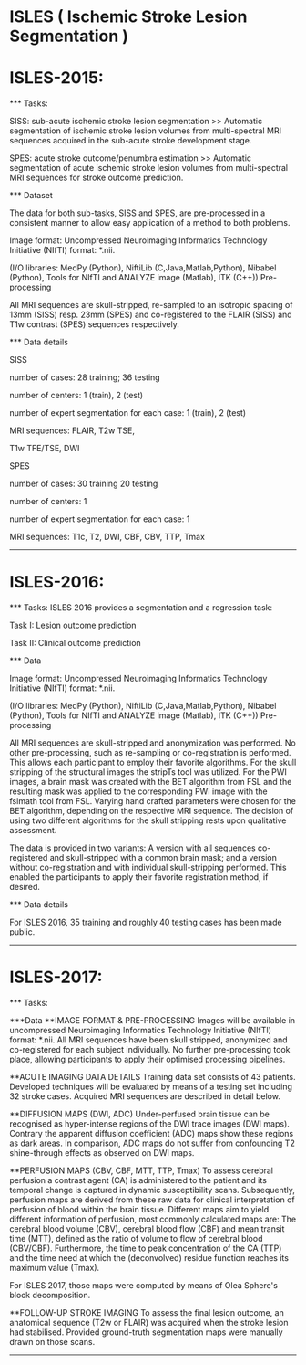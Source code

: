 # ISLES ( Ischemic Stroke Lesion Segmentation )

# ISLES-2015:

*** Tasks:

SISS: sub-acute ischemic stroke lesion segmentation >> Automatic segmentation of ischemic stroke lesion volumes from multi-spectral MRI sequences acquired in the sub-acute stroke development stage.

SPES: acute stroke outcome/penumbra estimation >> Automatic segmentation of acute ischemic stroke lesion volumes from multi-spectral MRI sequences for stroke outcome prediction.

*** Dataset

The data for both sub-tasks, SISS and SPES, are pre-processed in a consistent manner to allow easy application of a method to both problems.

Image format: Uncompressed Neuroimaging Informatics Technology Initiative (NIfTI) format: *.nii.

(I/O libraries: MedPy (Python), NiftiLib (C,Java,Matlab,Python), Nibabel (Python), Tools for NIfTI and ANALYZE image (Matlab), ITK (C++))
Pre-processing

All MRI sequences are skull-stripped, re-sampled to an isotropic spacing of 13mm
(SISS) resp. 23mm (SPES) and co-registered to the FLAIR (SISS) and T1w contrast (SPES) sequences respectively.

*** Data details

SISS

number of cases:	28 training; 36 testing

number of centers:	1 (train), 2 (test)

number of expert segmentation for each case:	1 (train), 2 (test)

MRI sequences: 	FLAIR, T2w TSE,

T1w TFE/TSE, DWI

SPES

number of cases:	30 training
20 testing

number of centers:	1

number of expert segmentation for each case:	1

MRI sequences: 	T1c, T2, DWI, CBF, CBV, TTP, Tmax

---------------------------------------------------------------------------------------------------------------------------
# ISLES-2016:

*** Tasks: ISLES 2016 provides a segmentation and a regression task:

Task I: Lesion outcome prediction

Task II: Clinical outcome prediction

*** Data

Image format: Uncompressed Neuroimaging Informatics Technology Initiative (NIfTI) format: *.nii.

(I/O libraries: MedPy (Python), NiftiLib (C,Java,Matlab,Python), Nibabel (Python), Tools for NIfTI and ANALYZE image (Matlab), ITK (C++))
Pre-processing

All MRI sequences are skull-stripped and anonymization was performed. No other pre-processing, such as re-sampling or co-registration is performed. This allows each participant to employ their favorite algorithms. For the skull stripping of the structural images the stripTs tool was utilized. For the PWI images, a brain mask was created with the BET algorithm from FSL and the resulting mask was applied to the corresponding PWI image with the fslmath tool from FSL. Varying hand crafted parameters were chosen for the BET algorithm, depending on the respective MRI sequence. The decision of using two different algorithms for the skull stripping rests upon qualitative assessment.

The data is provided in two variants: A version with all sequences co-registered and skull-stripped with a common brain mask; and a version without co-registration and with individual skull-stripping performed. This enabled the participants to apply their favorite registration method, if desired.

*** Data details

For ISLES 2016, 35 training and roughly 40 testing cases has been made public. 

-------------------------------------------------------------------------------------------------------------------------
# ISLES-2017:

*** Tasks:

***Data
**IMAGE FORMAT & PRE-PROCESSING
Images will be available in uncompressed Neuroimaging Informatics Technology Initiative (NIfTI) format: *.nii. All MRI sequences have been skull stripped, anonymized and co-registered for each subject individually. No further pre-processing took place, allowing participants to apply their optimised processing pipelines.

**ACUTE IMAGING DATA DETAILS
Training data set consists of 43 patients. Developed techniques will be evaluated by means of a testing set including 32 stroke cases. Acquired MRI sequences are described in detail below.

**DIFFUSION MAPS (DWI, ADC)
Under-perfused brain tissue can be recognised as hyper-intense regions of the DWI trace images (DWI maps). Contrary the apparent diffusion coefficient (ADC) maps show these regions as dark areas. In comparison, ADC maps do not suffer from confounding T2 shine-through effects as observed on DWI maps.

**PERFUSION MAPS (CBV, CBF, MTT, TTP, Tmax)
To assess cerebral perfusion a contrast agent (CA) is administered to the patient and its temporal change is captured in dynamic susceptibility scans. Subsequently, perfusion maps are derived from these raw data for clinical interpretation of perfusion of blood within the brain tissue. Different maps aim to yield different information of perfusion, most commonly calculated maps are: The cerebral blood volume (CBV), cerebral blood flow (CBF) and mean transit time (MTT), defined as the ratio of volume to flow of cerebral blood (CBV/CBF). Furthermore, the time to peak concentration of the CA (TTP) and the time need at which the (deconvolved) residue function reaches its maximum value (Tmax).

For ISLES 2017, those maps were computed by means of Olea Sphere's block decomposition.

**FOLLOW-UP STROKE IMAGING
To assess the final lesion outcome, an anatomical sequence (T2w or FLAIR) was acquired when the stroke lesion had stabilised. Provided ground-truth segmentation maps were manually drawn on those scans.

---------------------------------------------------------------------------------------------------------------------

